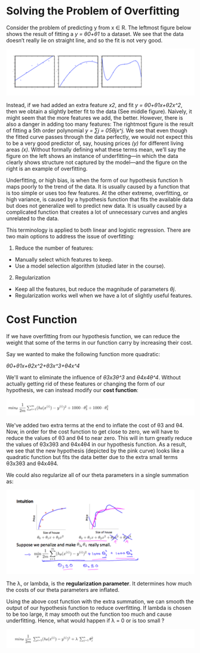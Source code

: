 # Solving the Problem of Overfitting 

Consider the problem of predicting y from x ∈ R. The leftmost figure below shows the result of fitting a _y = θ0+θ1_
to a dataset. We see that the data doesn’t really lie on straight line, and so the fit is not very good.

![alt text](/Week_3/OverfittingProblem/Assets/1.png)

Instead, if we had added an extra feature _x2_, and fit _y = θ0+θ1x+θ2x^2_, then we obtain a slightly better fit to the data (See middle figure). Naively, it might seem that the more features we add, the better. However, there is also a danger in adding too many features: The rightmost figure is the result of fitting a 5th order polynomial _y = ∑j = 05θjx^j_. We see that even though the fitted curve passes through the data perfectly, we would not expect this to be a very good predictor of, say, housing prices _(y)_ for different living areas _(x)_. Without formally defining what these terms mean, we’ll say the figure on the left shows an instance of underfitting—in which the data clearly shows structure not captured by the model—and the figure on the right is an example of overfitting.

Underfitting, or high bias, is when the form of our hypothesis function h maps poorly to the trend of the data. It is usually caused by a function that is too simple or uses too few features. At the other extreme, overfitting, or high variance, is caused by a hypothesis function that fits the available data but does not generalize well to predict new data. It is usually caused by a complicated function that creates a lot of unnecessary curves and angles unrelated to the data.

This terminology is applied to both linear and logistic regression. There are two main options to address the issue of overfitting:

1) Reduce the number of features:

* Manually select which features to keep.
* Use a model selection algorithm (studied later in the course).

2) Regularization

* Keep all the features, but reduce the magnitude of parameters _θj_.
* Regularization works well when we have a lot of slightly useful features.

# Cost Function

If we have overfitting from our hypothesis function, we can reduce the weight that some of the terms in our function carry by increasing their cost.

Say we wanted to make the following function more quadratic:

_θ0+θ1x+θ2x^2+θ3x^3+θ4x^4_

We'll want to eliminate the influence of _θ3x3θ^3_ and _θ4x4θ^4_. Without actually getting rid of these features or changing the form of our hypothesis, we can instead modify our __cost function__:

![alt text](/Week_3/OverfittingProblem/Assets/2.png)	 

We've added two extra terms at the end to inflate the cost of θ3 and θ4. Now, in order for the cost function to get close to zero, we will have to reduce the values of θ3 and θ4 to near zero. This will in turn greatly reduce the values of θ3x3θ3 and θ4x4θ4 in our hypothesis function. As a result, we see that the new hypothesis (depicted by the pink curve) looks like a quadratic function but fits the data better due to the extra small terms θ3x3θ3 and θ4x4θ4.

We could also regularize all of our theta parameters in a single summation as:

![alt text](/Week_3/OverfittingProblem/Assets/3.png)

The λ, or lambda, is the __regularization parameter__. It determines how much the costs of our theta parameters are inflated.

Using the above cost function with the extra summation, we can smooth the output of our hypothesis function to reduce overfitting. If lambda is chosen to be too large, it may smooth out the function too much and cause underfitting. Hence, what would happen if λ = 0 or is too small ?

![alt text](/Week_3/OverfittingProblem/Assets/4.png)
